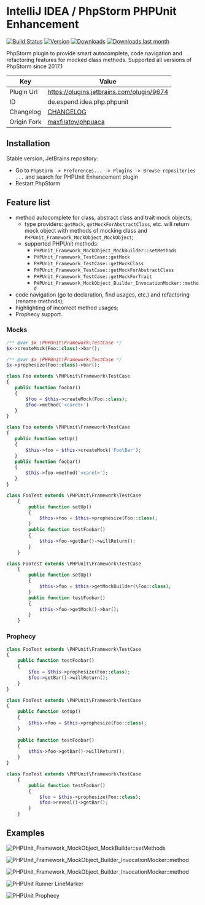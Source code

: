 # IntelliJ IDEA / PhpStorm PHPUnit Enhancement

[![Build Status](https://travis-ci.org/Haehnchen/idea-php-phpunit-plugin.svg?branch=master)](https://travis-ci.org/Haehnchen/idea-php-phpunit-plugin)
[![Version](http://phpstorm.espend.de/badge/9674/version)](https://plugins.jetbrains.com/plugin/9674)
[![Downloads](http://phpstorm.espend.de/badge/9674/downloads)](https://plugins.jetbrains.com/plugin/9674)
[![Downloads last month](http://phpstorm.espend.de/badge/9674/last-month)](https://plugins.jetbrains.com/plugin/9674)

PhpStorm plugin to provide smart autocomplete, code navigation and refactoring features for mocked class methods. Supported all versions of PhpStorm since 2017.1

Key         | Value
----------- | -----------
Plugin Url  | https://plugins.jetbrains.com/plugin/9674
ID          | de.espend.idea.php.phpunit
Changelog   | [CHANGELOG](CHANGELOG.md)
Origin Fork | [maxfilatov/phpuaca](https://github.com/maxfilatov/phpuaca/)

## Installation

Stable version, JetBrains repository:
* Go to `PhpStorm -> Preferences... -> Plugins -> Browse repositories ...` and search for PHPUnit Enhancement plugin
* Restart PhpStorm

## Feature list

* method autocomplete for class, abstract class and trait mock objects;
  * type providers: `getMock`, `getMockForAbstractClass`, etc. will return mock object with methods of mocking class and `PHPUnit_Framework_MockObject_MockObject`;
  * supported PHPUnit methods:
    * `PHPUnit_Framework_MockObject_MockBuilder::setMethods`
    * `PHPUnit_Framework_TestCase::getMock`
    * `PHPUnit_Framework_TestCase::getMockClass`
    * `PHPUnit_Framework_TestCase::getMockForAbstractClass`
    * `PHPUnit_Framework_TestCase::getMockForTrait`
    * `PHPUnit_Framework_MockObject_Builder_InvocationMocker::method` 
* code navigation (go to declaration, find usages, etc.) and refactoring (rename methods);
* highlighting of incorrect method usages;
* Prophecy support.

### Mocks

```php
/** @var $x \PHPUnit\Framework\TestCase */
$x->createMock(Foo::class)->bar();
```

```php
/** @var $x \PHPUnit\Framework\TestCase */
$x->prophesize(Foo::class)->bar();
```

```php
class Foo extends \PHPUnit\Framework\TestCase
{
   public function foobar()
   {
       $foo = $this->createMock(Foo::class);
       $foo->method('<caret>')
   }
}
```

```php
class Foo extends \PHPUnit\Framework\TestCase
{
   public function setUp()
   {
       $this->foo = $this->createMock('Foo\Bar');
   }
   public function foobar()
   {
       $this->foo->method('<caret>');
   }
}
```

```php
class FooTest extends \PHPUnit\Framework\TestCase
    {
        public function setUp()
        {
            $this->foo = $this->prophesize(Foo::class);
        }
        public function testFoobar()
        {
            $this->foo->getBar()->willReturn();
        }
    }
```

```php
class FooTest extends \PHPUnit\Framework\TestCase
    {
        public function setUp()
        {
            $this->foo = $this->getMockBuilder(\Foo::class);
        }
        public function testFoobar()
        {
            $this->foo->getMock()->bar();
        }
    }
```

### Prophecy

```php
class FooTest extends \PHPUnit\Framework\TestCase
{
    public function testFoobar()
    {
        $foo = $this->prophesize(Foo::class);
        $foo->getBar()->willReturn();
    }
}
```

```php
class FooTest extends \PHPUnit\Framework\TestCase
{
    public function setUp()
    {
        $this->foo = $this->prophesize(Foo::class);
    }
    
    public function testFoobar()
    {
        $this->foo->getBar()->willReturn();
    }
}

```

```php
class FooTest extends \PHPUnit\Framework\TestCase
    {
        public function testFoobar()
        {
            $foo = $this->prophesize(Foo::class);
            $foo->reveal()->getBar();
        }
    }
```

Examples
--------

![PHPUnit_Framework_MockObject_MockBuilder::setMethods](https://jetbrains-plugins.s3.amazonaws.com/9674/screenshot_16946.png)

![PHPUnit_Framework_MockObject_Builder_InvocationMocker::method](https://jetbrains-plugins.s3.amazonaws.com/9674/screenshot_16945.png)

![PHPUnit_Framework_MockObject_Builder_InvocationMocker::method](https://jetbrains-plugins.s3.amazonaws.com/9674/screenshot_16944.png)

![PHPUnit Runner LineMarker](https://jetbrains-plugins.s3.amazonaws.com/9674/screenshot_16951.png)

![PHPUnit Prophecy](https://jetbrains-plugins.s3.amazonaws.com/9674/screenshot_16953.png)

